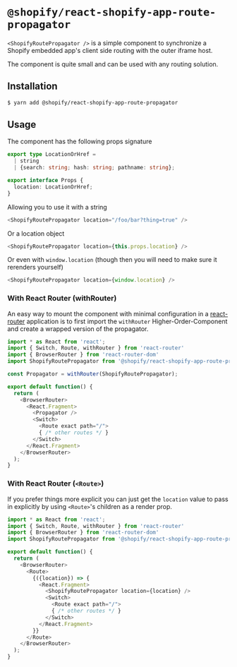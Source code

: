 # `@shopify/react-shopify-app-route-propagator`

`<ShopifyRoutePropagator />` is a simple component to synchronize a Shopify embedded app's client side routing with the outer iframe host.

The component is quite small and can be used with any routing solution.

## Installation

```bash
$ yarn add @shopify/react-shopify-app-route-propagator
```

## Usage

The component has the following props signature

```typescript
export type LocationOrHref =
  | string
  | {search: string; hash: string; pathname: string};

export interface Props {
  location: LocationOrHref;
}
```

Allowing you to use it with a string

```javascript
<ShopifyRoutePropagator location="/foo/bar?thing=true" />
```

Or a location object

```javascript
<ShopifyRoutePropagator location={this.props.location} />
```

Or even with `window.location` (though then you will need to make sure it rerenders yourself)

```javascript
<ShopifyRoutePropagator location={window.location} />
```

### With React Router (withRouter)

An easy way to mount the component with minimal configuration in a [react-router](https://github.com/ReactTraining/react-router) application is to first import the `withRouter` Higher-Order-Component and create a wrapped version of the propagator.

```javascript
import * as React from 'react';
import { Switch, Route, withRouter } from 'react-router'
import { BrowserRouter } from 'react-router-dom'
import ShopifyRoutePropagator from '@shopify/react-shopify-app-route-propagator';

const Propagator = withRouter(ShopifyRoutePropagator);

export default function() {
  return (
    <BrowserRouter>
      <React.Fragment>
        <Propagator />
        <Switch>
          <Route exact path="/">
          { /* other routes */ }
        </Switch>
      </React.Fragment>
    </BrowserRouter>
  );
}
```

### With React Router (`<Route>`)

If you prefer things more explicit you can just get the `location` value to pass in explicitly by using `<Route>`'s children as a render prop.

```javascript
import * as React from 'react';
import { Switch, Route, withRouter } from 'react-router'
import { BrowserRouter } from 'react-router-dom'
import ShopifyRoutePropagator from '@shopify/react-shopify-app-route-propagator';

export default function() {
  return (
    <BrowserRouter>
      <Route>
        {({location}) => {
          <React.Fragment>
            <ShopifyRoutePropagator location={location} />
            <Switch>
              <Route exact path="/">
              { /* other routes */ }
            </Switch>
          </React.Fragment>
        }}
      </Route>
    </BrowserRouter>
  );
}
```
